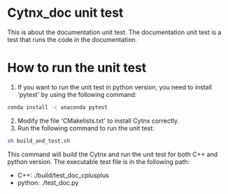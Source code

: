 # Cytnx_doc unit test

This is about the documentation unit test. The documentation unit test is a test that runs the code in the documentation.

# How to run the unit test

1. If you want to run the unit test in python version, you need to install 'pytest' by using the following command:

```bash
conda install -c anaconda pytest
```

2. Modify the file 'CMakelists.txt' to install Cytnx correctly.
3. Run the following command to run the unit test:

```bash
sh build_and_test.sh
```

This command will build the Cytnx and run the unit test for both C++ and python version. The executable test file is in the following path:

- C++: ./build/test_doc_cplusplus
- python: ./test_doc.py
